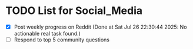 # TODO List for Social_Media

- [x] Post weekly progress on Reddit  (Done at Sat Jul 26 22:30:44 2025: No actionable real task found.)
- [ ] Respond to top 5 community questions